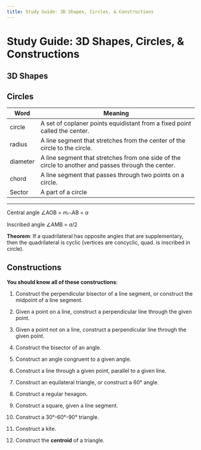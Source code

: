 ```yaml
---
title: Study Guide: 3D Shapes, Circles, & Constructions
---
```


# Study Guide: 3D Shapes, Circles, & Constructions

## 3D Shapes

## Circles

Word | Meaning
--- | ---
circle | A set of coplaner points equidistant from a fixed point called the center.
radius | A line segment that stretches from the center of the circle to the circle.
diameter | A line segment that stretches from one side of the circle to another and passes through the center.
chord | A line segment that passes through two points on a circle.
Sector | A part of a circle

---

Central angle &ang;AOB = $m$&#8978;AB = $a$

Inscribed angle &ang;AMB = $a/2$

**Theorem**: If a quadrilateral has opposite angles that are supplementary, then the quadrilateral is cyclic (vertices are concyclic, quad. is inscribed in circle).


## Constructions

**You should know all of these constructions**:

1. Construct the perpendicular bisector of a line segment, or construct the midpoint of a line segment.

2. Given a point on a line, construct a perpendicular line through the given point.

3. Given a point not on a line, construct a perpendicular line through the given point.

4. Construct the bisector of an angle.

5. Construct an angle congruent to a given angle.

6. Construct a line through a given point, parallel to a given line.

7. Construct an equilateral triangle, or construct a 60° angle.

8. Construct a regular hexagon.

9. Construct a square, given a line segment.

10. Construct a 30°-60°-90° triangle.

11. Construct a kite.

12. Construct the **centroid** of a triangle.